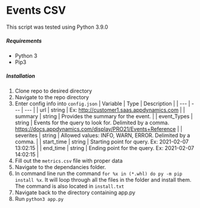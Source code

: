 # Events CSV
This script was tested using Python 3.9.0

##### Requirements
- Python 3
- Pip3

##### Installation
1. Clone repo to desired directory
2. Navigate to the repo directory
3. Enter config info into `config.json`
    | Variable | Type | Description |
    | --- | --- | --- |
    | url | string | Ex: http://customer1.saas.appdynamics.com |
    | summary | string | Provides the summary for the event. |
    | event_Types | string | Events for the query to look for. Delimited by a comma. https://docs.appdynamics.com/display/PRO21/Events+Reference |
    | severites | string | Allowed values: INFO, WARN, ERROR. Delimited by a comma. |
    | start_time | string | Starting point for query. Ex: 2021-02-07 13:02:15 |
    | end_time | string | Ending point for the query. Ex: 2021-02-07 14:02:15 |
4. Fill out the `metrics.csv` file with proper data   
5. Navigate to the dependancies folder.
6. In command line run the command `for %x in (*.whl) do py -m pip install %x`. It will loop through all the files in the folder and install them. The command is also located in `install.txt`
7. Navigate back to the directory containing app.py
8. Run `python3 app.py`
